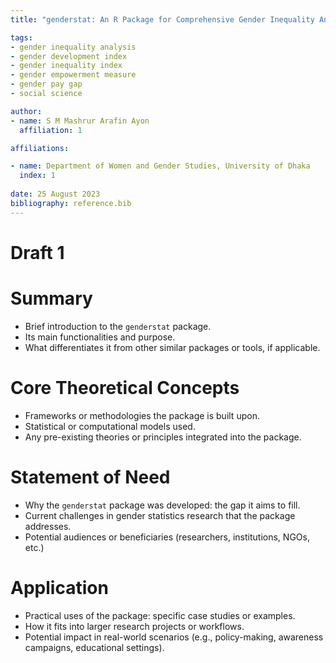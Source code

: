 ```yaml
---
title: "genderstat: An R Package for Comprehensive Gender Inequality Analysis"

tags: 
- gender inequality analysis
- gender development index
- gender inequality index
- gender empowerment measure
- gender pay gap
- social science

author: 
- name: S M Mashrur Arafin Ayon
  affiliation: 1

affiliations: 

- name: Department of Women and Gender Studies, University of Dhaka
  index: 1
   
date: 25 August 2023
bibliography: reference.bib
---
```


# Draft 1
# Summary

- Brief introduction to the `genderstat` package.
- Its main functionalities and purpose.
- What differentiates it from other similar packages or tools, if applicable.


# Core Theoretical Concepts

- Frameworks or methodologies the package is built upon.
- Statistical or computational models used.
- Any pre-existing theories or principles integrated into the package.

# Statement of Need

- Why the `genderstat` package was developed: the gap it aims to fill.
- Current challenges in gender statistics research that the package addresses.
- Potential audiences or beneficiaries (researchers, institutions, NGOs, etc.)

# Application

- Practical uses of the package: specific case studies or examples.
- How it fits into larger research projects or workflows.
- Potential impact in real-world scenarios (e.g., policy-making, awareness campaigns, educational settings).
